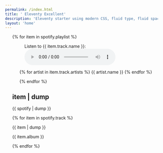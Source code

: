 ```yaml
---
permalink: /index.html
title: ' Eleventy Excellent'
description: 'Eleventy starter using modern CSS, fluid type, fluid spacing, flexible layout and progressive enhancement.'
layout: 'home'
---
```


<ul>
  {% for item in spotify.playlist %}
<figure>
  <figcaption>Listen to {{ item.track.name }}:</figcaption>
  <audio controls src="{{ item.track.preview_url }}">
    <a href="{{ item.track.preview_url }}"> Download audio </a>
  </audio>
</figure>

<ul>
{% for artist in item.track.artists %}
{{ artist.name }}
{% endfor %}

{% endfor %}

</ul>

## item | dump

{{ spotify | dump }}

{% for item in spotify.track %}

{{ item | dump }}

{{ item.album }}

{% endfor %}

